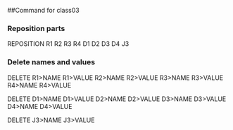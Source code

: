 ##Command for class03

### Reposition parts

REPOSITION R1 R2 R3 R4 D1 D2 D3 D4 J3

### Delete names and values

DELETE R1>NAME R1>VALUE R2>NAME R2>VALUE R3>NAME R3>VALUE R4>NAME R4>VALUE

DELETE D1>NAME D1>VALUE D2>NAME D2>VALUE D3>NAME D3>VALUE D4>NAME D4>VALUE

DELETE J3>NAME J3>VALUE

